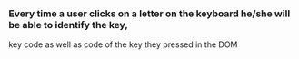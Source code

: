 ### Every time a user clicks on a letter on the keyboard he/she will be able to identify the key, 
key code as well as code of the key they pressed in the DOM
